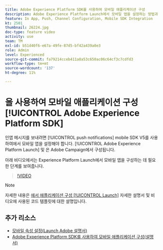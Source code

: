 ```yaml
---
title: Adobe Experience Platform SDK를 사용하여 모바일 애플리케이션 구성
description: Adobe Experience Platform Launch에서 모바일 앱을 설정하는 방법과 Adobe Campaign에서 구성하는 방법을 알아봅니다.
feature: In App, Push, Channel Configuration, Mobile SDK Integration
kt: 2501
thumbnail: 26224.jpg
doc-type: feature video
activity: use
team: TM
exl-id: b51d40f6-e67a-49fe-87d5-bf42a439a0e3
role: Admin
level: Experienced
source-git-commit: fa79214cceb411a8a53c650ac06c64cf3c7cdfd3
workflow-type: tm+mt
source-wordcount: '137'
ht-degree: 11%

---
```



# 을 사용하여 모바일 애플리케이션 구성 [!UICONTROL Adobe Experience Platform SDK]

인앱 메시지를 보내려면 [!UICONTROL push notifications] mobile SDK V5를 사용하여에서 모바일 앱을 설정해야 합니다. [!UICONTROL Adobe Experience Platform Launch] 및 은 Adobe Campaign에서 구성됩니다.

아래 비디오에서는 Experience Platform Launch에서 모바일 앱을 구성하는 데 필요한 단계를 보여줍니다.

>[!VIDEO](https://video.tv.adobe.com/v/26224?quality=12)

>[!NOTE]
>
>자세한 내용은 [에서 애플리케이션 구성 [!UICONTROL Launch]](https://experienceleague.adobe.com/docs/campaign-standard/using/administrating/configuring-channels/configuring-a-mobile-application.html?lang=en) 자세한 설명서 및 비디오에 사용된 코드 템플릿에 대한 설명입니다.

## 추가 리소스

* [모바일 속성 설정(Launch Adobe 설명서)](https://aep-sdks.gitbook.io/docs/getting-started/create-a-mobile-property)
* [Adobe Experience Platform SDK를 사용하여 모바일 애플리케이션 구성(설명서)](https://experienceleague.adobe.com/docs/campaign-standard/using/administrating/configuring-channels/configuring-a-mobile-application.html?lang=en)
